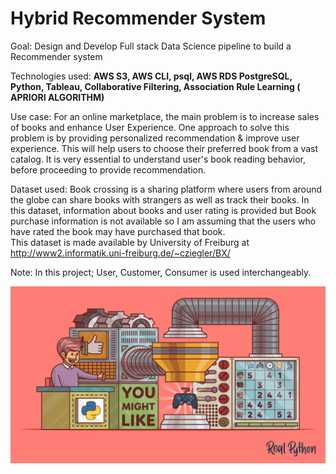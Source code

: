 <h1>Hybrid Recommender System</h1>

Goal: Design and Develop Full stack Data Science pipeline to build a Recommender system 

Technologies used:
<b> AWS S3, AWS CLI, psql, AWS RDS PostgreSQL, Python, Tableau, Collaborative Filtering, Association Rule Learning ( APRIORI ALGORITHM)</b>

Use case: For an online marketplace, the main problem is to increase sales of books and enhance User Experience. One approach to solve this problem is by providing personalized recommendation & improve user experience. This will help users to choose their preferred book from a vast catalog. 
It is very essential to understand user's book reading behavior, before proceeding to provide recommendation.

Dataset used: 
Book crossing is a sharing platform where users from around the globe can share books with strangers as well as track their books.
In this dataset, information about books and user rating is provided but Book purchase information is not available so I am assuming that the users who have rated the book may have purchased that book. <br>
This dataset is made available by University of Freiburg at http://www2.informatik.uni-freiburg.de/~cziegler/BX/

Note: In this project; User, Customer, Consumer is used interchangeably.

<img src="https://github.com/SushmitaJadhav23/Book_Recommendation_System/blob/master/logo.png?raw=true">
